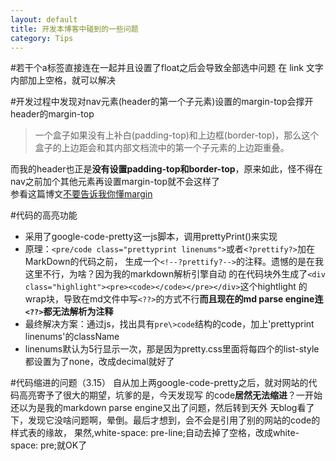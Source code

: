 ```yaml
---
layout: default
title: 开发本博客中碰到的一些问题
category: Tips
---
```

#若干个a标签直接连在一起并且设置了float之后会导致全部选中问题
在<a> link </a>文字内部加上空格，就可以解决

#开发过程中发现对nav元素(header的第一个子元素)设置的margin-top会撑开header的margin-top
>一个盒子如果没有上补白(padding-top)和上边框(border-top)，那么这个盒子的上边距会和其内部文档流中的第一个子元素的上边距重叠。

而我的header也正是**没有设置padding-top和border-top**，原来如此，怪不得在nav之前加个其他元素再设置margin-top就不会这样了  
参看这篇博文[不要告诉我你懂margin](http://www.hicss.net/do-not-tell-me-you-understand-margin/)

#代码的高亮功能
+ 采用了google-code-pretty这一js脚本，调用prettyPrint()来实现
+ 原理：`<pre/code class="prettyprint linenums">`或者`<?prettify?>`加在MarkDown的代码之前，
生成一个`<!--?prettify?-->`的注释。遗憾的是在我这里不行，为啥？因为我的markdown解析引擎自动
的在代码块外生成了`<div class="highlight"><pre><code></code></pre></div>`这个hightlight
的wrap块，导致在md文件中写`<??>`的方式不行**而且现在的md parse engine连`<??>`都无法解析为注释**
+ 最终解决方案：通过js，找出具有`pre\>code`结构的code，加上'prettyprint linenums'的className
+ linenums默认为5行显示一次，那是因为pretty.css里面将每四个的list-style都设置为了none，改成decimal就好了

#代码缩进的问题（3.15）
自从加上两google-code-pretty之后，就对网站的代码高亮寄予了很大的期望，坑爹的是，今天发现写
的code**居然无法缩进**？一开始还以为是我的markdown parse engine又出了问题，然后转到天外
天blog看了下，发现它没啥问题啊，晕倒。最后才想到，会不会是引用了别的网站的code的样式表的缘故，
果然,white-space: pre-line;自动去掉了空格，改成white-space: pre;就OK了

